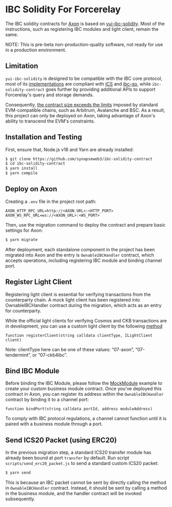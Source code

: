 # IBC Solidity For Forcerelay

The IBC solidity contracts for [Axon](https://github.com/axonweb3/axon) is based on [yui-ibc-solidity](https://github.com/hyperledger-labs/yui-ibc-solidity). Most of the instructions, such as registering IBC modules and light client, remain the same.

NOTE: This is pre-beta non-production-quality software, not ready for use in a production environment.

## Limitation

`yui-ibc-solidity` is designed to be compatible with the IBC core protocol, most of its [implementations](https://github.com/hyperledger-labs/yui-ibc-solidity/blob/35814ef028449b10d04f5978f25d88a25064f7aa/docs/architecture.md) are compliant with [ICS](https://github.com/cosmos/ibc) and [ibc-go](https://github.com/cosmos/ibc-go), while `ibc-solidity-contract` goes further by providing additional APIs to support Forcerelay's query and storage demands.

Consequently, [the contract size exceeds the limits](https://github.com/synapseweb3/ibc-solidity-contract/issues/9) imposed by standard EVM-compatible chains, such as Arbitrum, Avalanche and BSC. As a result, this project can only be deployed on Axon, taking advantage of Axon's ability to transcend the EVM's constraints.

## Installation and Testing

First, ensure that, Node.js v18 and Yarn are already installed:

```bash
$ git clone https://github.com/synapseweb3/ibc-solidity-contract
$ cd ibc-solidity-contract
$ yarn install
$ yarn compile
```

## Deploy on Axon

Creating a `.env` file in the project root path:

```
AXON_HTTP_RPC_URL=http://<AXON_URL>:<HTTP_PORT>
AXON_WS_RPC_URL=ws://<AXON_URL>:<WS_PORT>
```

Then, use the migration command to deploy the contract and prepare basic settings for Axon:

```bash
$ yarn migrate
```

After deployment, each standalone component in the project has been migrated into Axon and the entry is `OwnableIBCHandler` contract, which accepts operations, including registering IBC module and binding channel port.

## Register Light Client

Registering light client is essential for verifying transactions from the counterparty chain. A mock light client has been registered into OwnableIBCHandler contract during the migration, which acts as an entry for counterparty.

While the official light clients for verifying Cosmos and CKB transactions are in development, you can use a custom light client by the following [method](https://github.com/synapseweb3/ibc-solidity-contract/blob/master/contracts/core/02-client/ILightClient.sol) 

```solidity
function registerClient(string calldata clientType, ILightClient client)
```

Note: clientType here can be one of these values: “07-axon”, “07-tendermint”, or “07-ckb4ibc”.

## Bind IBC Module

Before binding the IBC Module, please follow the [MockModule](https://github.com/synapseweb3/ibc-solidity-contract/blob/master/contracts/apps/20-transfer/MockModule.sol) example to create your custom business module contract. Once you've deployed this contract in Axon, you can register its address within the `OwnableIBCHandler` contract by binding it to a channel port:

```solidity
function bindPort(string calldata portId, address moduleAddress)
```

To comply with IBC protocol regulations, a channel cannot function until it is paired with a business module through a port.

## Send ICS20 Packet (using ERC20)

In the previous migration step, a standard ICS20 transfer module has already been bound at port `transfer` by default. Run script `scripts/send_erc20_packet.js` to send a standard custom ICS20 packet:

```bash
$ yarn send
```

This is because an IBC packet cannot be sent by directly calling the method in `OwnableIBCHandler` contract. Instead, it should be sent by calling a method in the business module, and the handler contract will be invoked subsequently.
